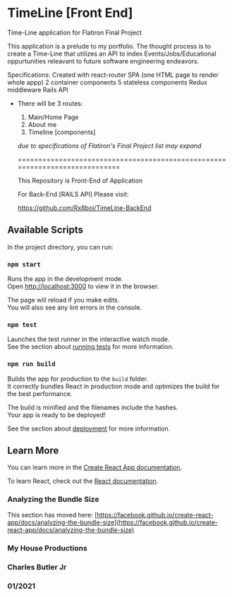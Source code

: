 # TimeLine [Front End]
Time-Line application for Flatiron Final Project

This application is a prelude to my portfolio.
The thought process is to create a Time-Line that utilizes an API to index Events/Jobs/Educational 
oppurtunities releavant to future software engineering endeavors.

Specifications:
Created with react-router
  SPA (one HTML page to render whole appp)
  2 container components
  5 stateless components
  Redux middleware
  Rails API
  
- There will be 3 routes:
  1. Main/Home Page
  2. About me
  3. Timeline [components]
  
  *due to specifications of Flatiron's Final Project list may expand*
  
  ============================================================================
  
  This Repository is Front-End of Application
  
  For Back-End [RAILS API] 
  Please visit:
  
  https://github.com/Rx8boi/TimeLine-BackEnd


## Available Scripts

In the project directory, you can run:

### `npm start`

Runs the app in the development mode.\
Open [http://localhost:3000](http://localhost:3000) to view it in the browser.

The page will reload if you make edits.\
You will also see any lint errors in the console.

### `npm test`

Launches the test runner in the interactive watch mode.\
See the section about [running tests](https://facebook.github.io/create-react-app/docs/running-tests) for more information.

### `npm run build`

Builds the app for production to the `build` folder.\
It correctly bundles React in production mode and optimizes the build for the best performance.

The build is minified and the filenames include the hashes.\
Your app is ready to be deployed!

See the section about [deployment](https://facebook.github.io/create-react-app/docs/deployment) for more information.


## Learn More

You can learn more in the [Create React App documentation](https://facebook.github.io/create-react-app/docs/getting-started).

To learn React, check out the [React documentation](https://reactjs.org/).

### Analyzing the Bundle Size

This section has moved here: [https://facebook.github.io/create-react-app/docs/analyzing-the-bundle-size](https://facebook.github.io/create-react-app/docs/analyzing-the-bundle-size)


### My House Productions
### Charles Butler Jr
### 01/2021